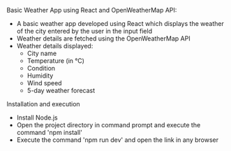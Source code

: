 Basic Weather App using React and OpenWeatherMap API:

* A basic weather app developed using React which displays the weather of the city entered by the user in the input field
* Weather details are fetched using the OpenWeatherMap API
* Weather details displayed:
  - City name
  - Temperature (in °C)
  - Condition
  - Humidity
  - Wind speed
  - 5-day weather forecast


Installation and execution

* Install Node.js 
* Open the project directory in command prompt and execute the command 'npm install'
* Execute the command 'npm run dev' and open the link in any browser